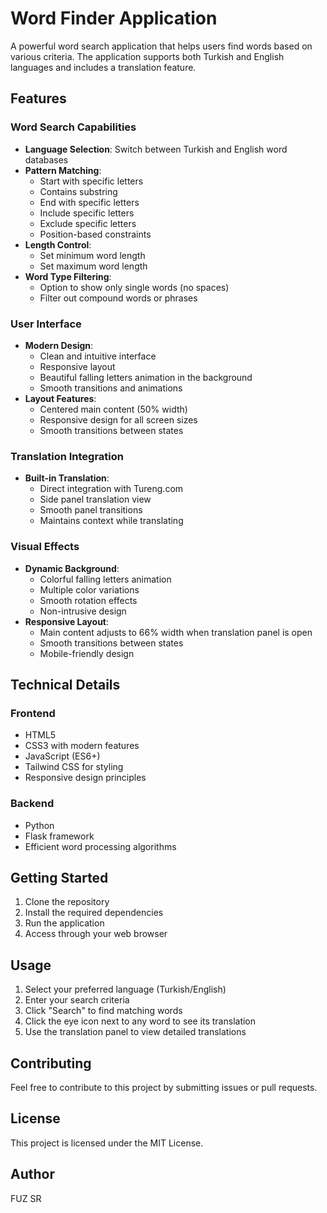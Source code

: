 # Word Finder Application

A powerful word search application that helps users find words based on various criteria. The application supports both Turkish and English languages and includes a translation feature.

## Features

### Word Search Capabilities
- **Language Selection**: Switch between Turkish and English word databases
- **Pattern Matching**:
  - Start with specific letters
  - Contains substring
  - End with specific letters
  - Include specific letters
  - Exclude specific letters
  - Position-based constraints
- **Length Control**:
  - Set minimum word length
  - Set maximum word length
- **Word Type Filtering**:
  - Option to show only single words (no spaces)
  - Filter out compound words or phrases

### User Interface
- **Modern Design**:
  - Clean and intuitive interface
  - Responsive layout
  - Beautiful falling letters animation in the background
  - Smooth transitions and animations
- **Layout Features**:
  - Centered main content (50% width)
  - Responsive design for all screen sizes
  - Smooth transitions between states

### Translation Integration
- **Built-in Translation**:
  - Direct integration with Tureng.com
  - Side panel translation view
  - Smooth panel transitions
  - Maintains context while translating

### Visual Effects
- **Dynamic Background**:
  - Colorful falling letters animation
  - Multiple color variations
  - Smooth rotation effects
  - Non-intrusive design
- **Responsive Layout**:
  - Main content adjusts to 66% width when translation panel is open
  - Smooth transitions between states
  - Mobile-friendly design

## Technical Details

### Frontend
- HTML5
- CSS3 with modern features
- JavaScript (ES6+)
- Tailwind CSS for styling
- Responsive design principles

### Backend
- Python
- Flask framework
- Efficient word processing algorithms

## Getting Started

1. Clone the repository
2. Install the required dependencies
3. Run the application
4. Access through your web browser

## Usage

1. Select your preferred language (Turkish/English)
2. Enter your search criteria
3. Click "Search" to find matching words
4. Click the eye icon next to any word to see its translation
5. Use the translation panel to view detailed translations

## Contributing

Feel free to contribute to this project by submitting issues or pull requests.

## License

This project is licensed under the MIT License.

## Author

FUZ SR 